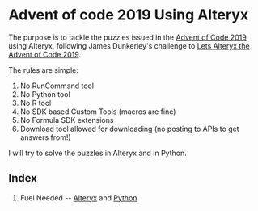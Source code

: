 # Advent of code 2019 Using Alteryx
The purpose is to tackle the puzzles issued in the [Advent of Code 2019](https://adventofcode.com/2019/) using Alteryx, following James Dunkerley's challenge to [Lets Alteryx the Advent of Code 2019](https://jdunkerley.co.uk/2019/11/29/lets-alteryx-the-advent-of-code-2019/amp/).

The rules are simple:
1. No RunCommand tool
1. No Python tool
1. No R tool
1. No SDK based Custom Tools (macros are fine)
1. No Formula SDK extensions
1. Download tool allowed for downloading (no posting to APIs to get answers from!)

I will try to solve the puzzles in Alteryx and in Python.

## Index

1. Fuel Needed -- [Alteryx](Code/Alteryx/Day1) and [Python](Code/Python/Day1/Day1.ipynb)  
